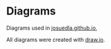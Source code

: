 # Diagrams

Diagrams used in [josuedla.github.io](https://josuedla.github.io/),

All diagrams were created with [draw.io](https://app.diagrams.net/).
